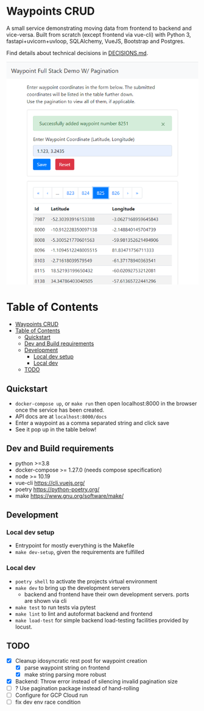 # Waypoints CRUD
A small service demonstrating moving data from frontend to backend and vice-versa.
Built from scratch (except frontend via vue-cli) with Python 3, fastapi+uvicorn+uvloop, SQLAlchemy, VueJS, Bootstrap and Postgres. 

Find details about technical decisions in [DECISIONS.md](./DECISIONS.md).

![Screenshot of the UI](./img/demo.png?raw=true "The UI in use")

Table of Contents
=================
- [Waypoints CRUD](#waypoints-crud)
- [Table of Contents](#table-of-contents)
  - [Quickstart](#quickstart)
  - [Dev and Build requirements](#dev-and-build-requirements)
  - [Development](#development)
    - [Local dev setup](#local-dev-setup)
    - [Local dev](#local-dev)
  - [TODO](#todo)


## Quickstart
- `docker-compose up`, or `make run` then open localhost:8000 in the browser once the service has been created.
- API docs are at `localhost:8000/docs`
- Enter a waypoint as a comma separated string and click save
- See it pop up in the table below!

## Dev and Build requirements
- python >=3.8
- docker-compose >= 1.27.0 (needs compose specification)
- node >= 10.19
- vue-cli https://cli.vuejs.org/
- poetry https://python-poetry.org/
- make https://www.gnu.org/software/make/

## Development
### Local dev setup
- Entrypoint for mostly everything is the Makefile
- `make dev-setup`, given the requirements are fulfilled

### Local dev
- `poetry shell` to activate the projects virtual environment
- `make dev` to bring up the development servers
  - backend and frontend have their own development servers. ports are shown via cli
- `make test` to run tests via pytest
- `make lint` to lint and autoformat backend and frontend
- `make load-test` for simple backend load-testing facilities provided by locust.

## TODO
- [x] Cleanup idosyncratic rest post for waypoint creation
  - [x] parse waypoint string on frontend
  - [x] make string parsing more robust
- [x] Backend: Throw error instead of silencing invalid pagination size
- [ ] ? Use pagination package instead of hand-rolling
- [ ] Configure for GCP Cloud run
- [ ] fix dev env race condition
